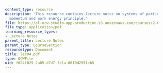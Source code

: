 ```yaml
---
content_type: resource
description: 'This resource contains lecture notes on systems of particles: angular
  momentum and work energy principle.'
file: https://ol-ocw-studio-app-production.s3.amazonaws.com/courses/2-003j-dynamics-and-control-i-spring-2007/f624f0292a89d7d7fe1a66f0d2551eb5_lec04.pdf
file_type: application/pdf
learning_resource_types:
- Lecture Notes
parent_title: Lecture Notes
parent_type: CourseSection
resourcetype: Document
title: lec04.pdf
type: OCWFile
uid: f624f029-2a89-d7d7-fe1a-66f0d2551eb5
---
```

